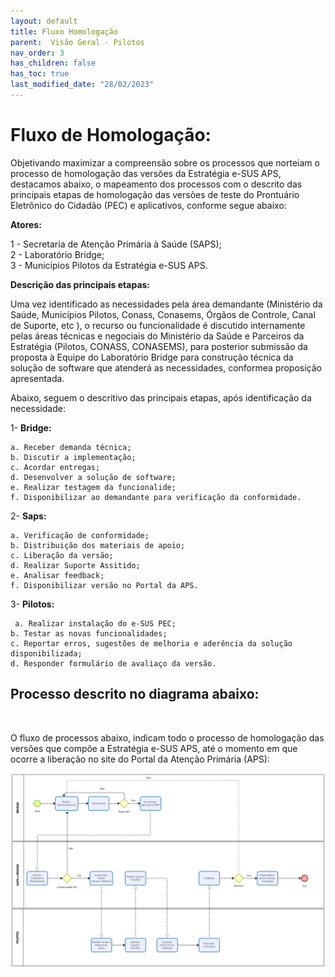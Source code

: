 ```yaml
---
layout: default
title: Fluxo Homologação
parent:  Visão Geral - Pilotos
nav_order: 3
has_children: false
has_toc: true
last_modified_date: "28/02/2023"
---
```


# Fluxo de Homologação:


Objetivando maximizar a compreensão sobre os processos que norteiam o processo de homologação das versões da Estratégia e-SUS APS, destacamos abaixo, o mapeamento dos processos com o descrito das principais etapas de homologação das versões de teste do Prontuário Eletrônico do Cidadão (PEC) e aplicativos, conforme segue abaixo:

**Atores:**

1 - Secretaria de Atenção Primária à Saúde (SAPS); <br>
2 - Laboratório Bridge;<br>
3 - Municípios Pilotos da Estratégia e-SUS APS.

**Descrição das principais etapas:**

Uma vez identificado as necessidades pela área demandante (Ministério da Saúde, Municípios Pilotos, Conass, Conasems, Órgãos de Controle, Canal de Suporte, etc ), o recurso ou funcionalidade é discutido internamente pelas áreas técnicas e negociais do Ministério da Saúde e Parceiros da Estratégia (Pilotos, CONASS, CONASEMS), para posterior submissão da proposta à Equipe do Laboratório Bridge para construção técnica da solução de software que atenderá as necessidades, conformea proposição apresentada.

Abaixo, seguem o descritivo das principais etapas, após identificação da necessidade:

1- **Bridge:** <br>

    a. Receber demanda técnica;
    b. Discutir a implementação;
    c. Acordar entregas;
    d. Desenvolver a solução de software;
    e. Realizar testagem da funcionalide;
    f. Disponibilizar ao demandante para verificação da conformidade.

2- **Saps:** <br>

    a. Verificação de conformidade;
    b. Distribuição dos materiais de apoio;
    c. Liberação da versão;
    d. Realizar Suporte Assitido;
    e. Analisar feedback;
    f. Disponibilizar versão no Portal da APS.

3- **Pilotos:** 

     a. Realizar instalação do e-SUS PEC;
    b. Testar as novas funcionalidades;
    c. Reportar erros, sugestões de melhoria e aderência da solução disponibilizada;
    d. Responder formulário de avaliaço da versão.

## Processo descrito no diagrama abaixo:

<br>

O fluxo de processos abaixo, indicam todo o processo de homologação das versões que compõe a Estratégia e-SUS APS, até o momento em que ocorre a liberação no site do Portal da Atenção Primária (APS):

![fluxo](./media/new_fluxo.PNG)


